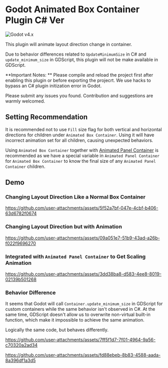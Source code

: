 # Godot Animated Box Container Plugin C# Ver

![Godot v4.x](https://img.shields.io/badge/Godot-v4.x-%23478cbf?logo=godot-engine&logoColor=white&style=flat-square)

This plugin will animate layout direction change in container.

Due to behavior differences related to `UpdateMinimumSize` in C# and `update_minimum_size` in GDScript, this plugin will not be make available in GDScript.

**Important Notes: ** Please compile and reload the project first after enabling this plugin or before exporting the projecrt. We use hacks to bypass an C# plugin initization error in Godot.

Please submit any issues you found. Contribution and suggestions are warmly welcomed.

## Setting Recommendation

It is recommended not to use `Fill` size flag for both vertical and horizontal directions for children under `Animated Box Container`. Using it will have incorrect animation set for all children, causing unexpected behaviors.

Using `Animated Box Container` together with [Animated Panel Container](https://github.com/GramineaGroup/animated_panel_container_cs) is recommended as we have a special variable in `Animated Panel Container` for `Animated Box Container` to know the final size of any `Animated Panel Container` children.

## Demo

### Changing Layout Direction Like a Normal Box Container


https://github.com/user-attachments/assets/5f52a7bf-047e-4cbf-b406-63d6782f0674


### Changing Layout Direction but with Animation


https://github.com/user-attachments/assets/09a051e7-51b9-43ad-a26b-f022f9696270


### Integrated with `Animated Panel Container` to Get Scaling Animation


https://github.com/user-attachments/assets/3dd38ba8-d583-4ee8-8019-02139b501268


### Behavior Difference
It seems that Godot will call `Container.update_minimum_size` in GDScript for custom containers while the same behavior isn't observed in C#.
At the same time, GDScript doesn't allow us to overwrite non-virtual built-in function, which make it impossible to achieve the same animation.

Logically the same code, but behaves differently.

https://github.com/user-attachments/assets/7ff5f1d7-7f01-4964-9a56-c70320a2ad34




https://github.com/user-attachments/assets/fd88ebeb-8b83-4588-aada-8a396df1a3d5

